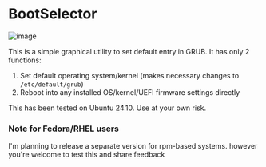 # BootSelector

![image](https://github.com/user-attachments/assets/0fd25d4c-bc91-4036-a903-a17ad969fe1a)

This is a simple graphical utility to set default entry in GRUB.
It has only 2 functions:
1. Set default operating system/kernel (makes necessary changes to `/etc/default/grub`)
2. Reboot into any installed OS/kernel/UEFI firmware settings directly 


This has been tested on Ubuntu 24.10.
Use at your own risk.

### Note for Fedora/RHEL users
I'm planning to release a separate version for rpm-based systems. however you're welcome to test this and share feedback
